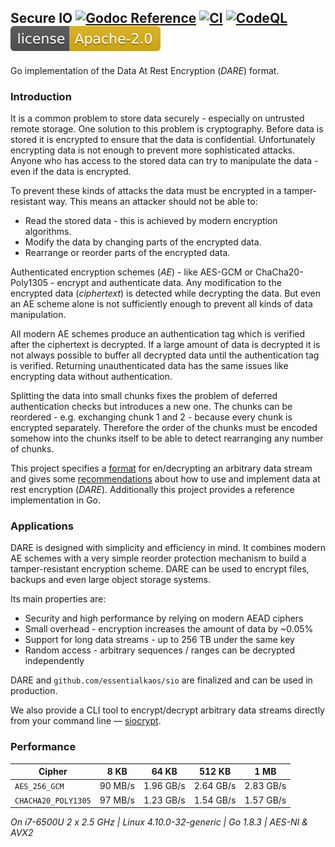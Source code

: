 ## Secure IO [![Godoc Reference](https://gh.kaos.st/godoc.svg)](https://kaos.sh/g/sio) [![CI](https://kaos.sh/w/sio/ci.svg)](https://kaos.sh/w/sio/ci) [![CodeQL](https://kaos.sh/w/sio/codeql.svg)](https://kaos.sh/w/sio/codeql) [![License](.github/images/license.svg)](LICENSE)

Go implementation of the Data At Rest Encryption (_DARE_) format.

### Introduction

It is a common problem to store data securely - especially on untrusted remote storage. 
One solution to this problem is cryptography. Before data is stored it is encrypted
to ensure that the data is confidential. Unfortunately encrypting data is not enough to
prevent more sophisticated attacks. Anyone who has access to the stored data can try to
manipulate the data - even if the data is encrypted.

To prevent these kinds of attacks the data must be encrypted in a tamper-resistant way.
This means an attacker should not be able to:
 - Read the stored data - this is achieved by modern encryption algorithms.
 - Modify the data by changing parts of the encrypted data.
 - Rearrange or reorder parts of the encrypted data. 

Authenticated encryption schemes (_AE_) - like AES-GCM or ChaCha20-Poly1305 - encrypt and
authenticate data. Any modification to the encrypted data (_ciphertext_) is detected while
decrypting the data. But even an AE scheme alone is not sufficiently enough to prevent all
kinds of data manipulation.

All modern AE schemes produce an authentication tag which is verified after the ciphertext
is decrypted. If a large amount of data is decrypted it is not always possible to buffer
all decrypted data until the authentication tag is verified. Returning unauthenticated 
data has the same issues like encrypting data without authentication.

Splitting the data into small chunks fixes the problem of deferred authentication checks
but introduces a new one. The chunks can be reordered - e.g. exchanging chunk 1 and 2 - 
because every chunk is encrypted separately. Therefore the order of the chunks must be
encoded somehow into the chunks itself to be able to detect rearranging any number of 
chunks.     

This project specifies a [format](DARE.md) for 
en/decrypting an arbitrary data stream and gives some [recommendations](DARE.md#appendices)
about how to use and implement data at rest encryption (_DARE_). Additionally this project
provides a reference implementation in Go.  

### Applications

DARE is designed with simplicity and efficiency in mind. It combines modern AE schemes
with a very simple reorder protection mechanism to build a tamper-resistant encryption
scheme. DARE can be used to encrypt files, backups and even large object storage systems.

Its main properties are:
 - Security and high performance by relying on modern AEAD ciphers
 - Small overhead - encryption increases the amount of data by ~0.05%
 - Support for long data streams - up to 256 TB under the same key  
 - Random access - arbitrary sequences / ranges can be decrypted independently

DARE and `github.com/essentialkaos/sio` are finalized and can be used in production.

We also provide a CLI tool to encrypt/decrypt arbitrary data streams directly from your command line — [siocrypt](https://kaos.sh/siocrypt).

### Performance

Cipher              |   8 KB   |   64 KB   |   512 KB  |  1 MB
------------------- | -------- | --------- | --------- | --------
`AES_256_GCM`       |  90 MB/s | 1.96 GB/s | 2.64 GB/s | 2.83 GB/s
`CHACHA20_POLY1305` |  97 MB/s | 1.23 GB/s | 1.54 GB/s | 1.57 GB/s

*On i7-6500U 2 x 2.5 GHz | Linux 4.10.0-32-generic | Go 1.8.3 | AES-NI & AVX2*
